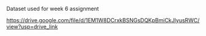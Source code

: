 Dataset used for week 6 assignment


https://drive.google.com/file/d/1EM1W8DCrxkBSNGsDQKpBmiCkJlyusRWC/view?usp=drive_link